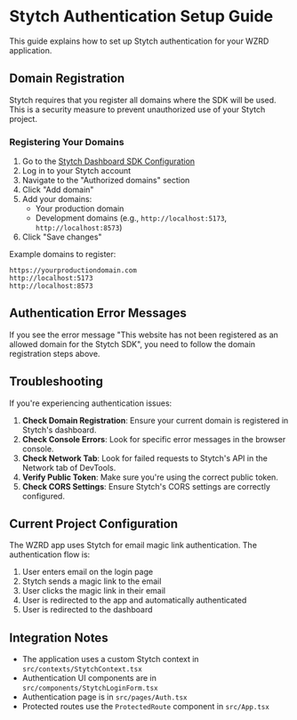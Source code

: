 # Stytch Authentication Setup Guide

This guide explains how to set up Stytch authentication for your WZRD application.

## Domain Registration

Stytch requires that you register all domains where the SDK will be used. This is a security measure to prevent unauthorized use of your Stytch project.

### Registering Your Domains

1. Go to the [Stytch Dashboard SDK Configuration](https://stytch.com/dashboard/sdk-configuration)
2. Log in to your Stytch account
3. Navigate to the "Authorized domains" section
4. Click "Add domain"
5. Add your domains:
   - Your production domain
   - Development domains (e.g., `http://localhost:5173`, `http://localhost:8573`)
6. Click "Save changes"

Example domains to register:
```
https://yourproductiondomain.com
http://localhost:5173
http://localhost:8573
```

## Authentication Error Messages

If you see the error message "This website has not been registered as an allowed domain for the Stytch SDK", you need to follow the domain registration steps above.

## Troubleshooting

If you're experiencing authentication issues:

1. **Check Domain Registration**: Ensure your current domain is registered in Stytch's dashboard.
2. **Check Console Errors**: Look for specific error messages in the browser console.
3. **Check Network Tab**: Look for failed requests to Stytch's API in the Network tab of DevTools.
4. **Verify Public Token**: Make sure you're using the correct public token.
5. **Check CORS Settings**: Ensure Stytch's CORS settings are correctly configured.

## Current Project Configuration

The WZRD app uses Stytch for email magic link authentication. The authentication flow is:

1. User enters email on the login page
2. Stytch sends a magic link to the email
3. User clicks the magic link in their email
4. User is redirected to the app and automatically authenticated
5. User is redirected to the dashboard

## Integration Notes

- The application uses a custom Stytch context in `src/contexts/StytchContext.tsx`
- Authentication UI components are in `src/components/StytchLoginForm.tsx`
- Authentication page is in `src/pages/Auth.tsx`
- Protected routes use the `ProtectedRoute` component in `src/App.tsx` 